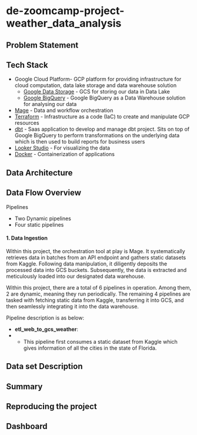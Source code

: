 # de-zoomcamp-project-weather_data_analysis

## Problem Statement


## Tech Stack
- Google Cloud Platform- GCP platform for providing infrastructure for cloud computation, data lake storage and data warehouse solution
  - [Google Data Storage](https://cloud.google.com/storage?hl=en) - GCS for storing our data in Data Lake
  - [Google BigQuery](https://cloud.google.com/bigquery?hl=en) - Google BigQuery as a Data Warehouse solution for analysing our data
- [Mage](https://docs.mage.ai/introduction/overview)  - Data and workflow orchestration
- [Terraform](https://www.terraform.io/) - Infrastructure as a code (IaC) to create and manipulate GCP resources
- [dbt](https://www.getdbt.com/) - Saas application to develop and manage dbt project. Sits on top of Google BigQuery to perform transformations on the underlying data which is then used to build reports for business users
- [Looker Studio](https://lookerstudio.google.com/u/0/navigation/reporting) - For visualizing the data
- [Docker](https://www.docker.com/) - Containerization of applications



## Data Architecture



## Data Flow Overview

Pipelines 
- Two Dynamic pipelines
- Four static pipelines

#### 1. Data Ingestion

Within this project, the orchestration tool at play is Mage. It systematically retrieves data in batches from an API endpoint and gathers static datasets from Kaggle. Following data manipulation, it diligently deposits the processed data into GCS buckets. Subsequently, the data is extracted and meticulously loaded into our designated data warehouse.

Within this project, there are a total of 6 pipelines in operation. Among them, 2 are dynamic, meaning they run periodically. The remaining 4 pipelines are tasked with fetching static data from Kaggle, transferring it into GCS, and then seamlessly integrating it into the data warehouse.

Pipeline description is as below:

- **etl_web_to_gcs_weather**:
- - This pipeline first consumes a static dataset from Kaggle which gives information of all the cities in the state of Florida. 

## Data set Description


## Summary 


## Reproducing the project


## Dashboard
